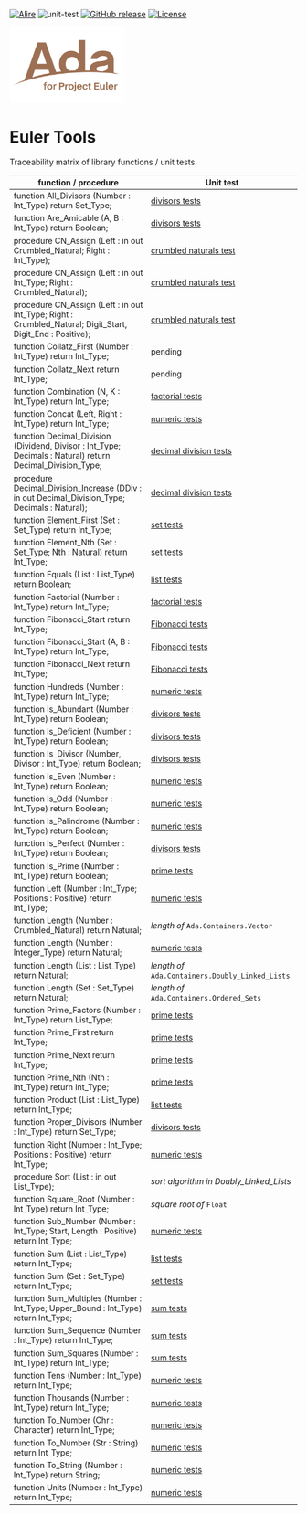 [![Alire](https://img.shields.io/endpoint?url=https://alire.ada.dev/badges/euler_tools.json)](https://alire.ada.dev/crates/euler_tools.html)
![unit-test](https://github.com/rocher/euler_tools/actions/workflows/unit-test.yml/badge.svg)
[![GitHub release](https://img.shields.io/github/release/rocher/euler_tools.svg)](https://github.com/rocher/euler_tools/releases/latest)
[![License](https://img.shields.io/github/license/rocher/euler_tools.svg?color=blue)](https://github.com/rocher/euler_tools/blob/master/LICENSE)

<img src="../Ada_for_Project_Euler.png" width="200" />


# Euler Tools

Traceability matrix of library functions / unit tests.

| function / procedure                                                                                          | Unit test                                                |
| ------------------------------------------------------------------------------------------------------------- | -------------------------------------------------------- |
| function All_Divisors (Number : Int_Type) return Set_Type;                                                    | [divisors tests](src/divisors_tests.adb)                 |
| function Are_Amicable (A, B : Int_Type) return Boolean;                                                       | [divisors tests](src/divisors_tests.adb)                 |
| procedure CN_Assign (Left : in out Crumbled_Natural; Right : Int_Type);                                       | [crumbled naturals test](src/crumbled_natural_tests.adb) |
| procedure CN_Assign (Left : in out Int_Type; Right : Crumbled_Natural);                                       | [crumbled naturals test](src/crumbled_natural_tests.adb) |
| procedure CN_Assign   (Left : in out Int_Type; Right : Crumbled_Natural;  Digit_Start, Digit_End : Positive); | [crumbled naturals test](src/crumbled_natural_tests.adb) |
| function Collatz_First (Number : Int_Type) return Int_Type;                                                   | pending                                                  |
| function Collatz_Next return Int_Type;                                                                        | pending                                                  |
| function Combination (N, K : Int_Type) return Int_Type;                                                       | [factorial tests](src/factorial_tests.adb)               |
| function Concat (Left, Right : Int_Type) return Int_Type;                                                     | [numeric tests](src/numeric_tests.adb)                   |
| function Decimal_Division  (Dividend, Divisor : Int_Type; Decimals : Natural)  return Decimal_Division_Type;  | [decimal division tests](src/decimal_division_tests.adb) |
| procedure Decimal_Division_Increase  (DDiv : in out Decimal_Division_Type; Decimals : Natural);               | [decimal division tests](src/decimal_division_tests.adb) |
| function Element_First (Set : Set_Type) return Int_Type;                                                      | [set tests](src/set_tests.adb)                           |
| function Element_Nth (Set : Set_Type; Nth : Natural) return Int_Type;                                         | [set tests](src/set_tests.adb)                           |
| function Equals (List : List_Type) return Boolean;                                                            | [list tests](src/list_tests.adb)                         |
| function Factorial (Number : Int_Type) return Int_Type;                                                       | [factorial tests](src/factorial_tests.adb)               |
| function Fibonacci_Start return Int_Type;                                                                     | [Fibonacci tests](src/fibonacci_tests.adb)               |
| function Fibonacci_Start (A, B : Int_Type) return Int_Type;                                                   | [Fibonacci tests](src/fibonacci_tests.adb)               |
| function Fibonacci_Next return Int_Type;                                                                      | [Fibonacci tests](src/fibonacci_tests.adb)               |
| function Hundreds (Number : Int_Type) return Int_Type;                                                        | [numeric tests](src/numeric_tests.adb)                   |
| function Is_Abundant (Number : Int_Type) return Boolean;                                                      | [divisors tests](src/divisors_tests.adb)                 |
| function Is_Deficient (Number : Int_Type) return Boolean;                                                     | [divisors tests](src/divisors_tests.adb)                 |
| function Is_Divisor (Number, Divisor : Int_Type) return Boolean;                                              | [divisors tests](src/divisors_tests.adb)                 |
| function Is_Even (Number : Int_Type) return Boolean;                                                          | [numeric tests](src/numeric_tests.adb)                   |
| function Is_Odd (Number : Int_Type) return Boolean;                                                           | [numeric tests](src/numeric_tests.adb)                   |
| function Is_Palindrome (Number : Int_Type) return Boolean;                                                    | [numeric tests](src/numeric_tests.adb)                   |
| function Is_Perfect (Number : Int_Type) return Boolean;                                                       | [divisors tests](src/divisors_tests.adb)                 |
| function Is_Prime (Number : Int_Type) return Boolean;                                                         | [prime tests](src/prime_tests.adb)                       |
| function Left (Number : Int_Type; Positions : Positive) return Int_Type;                                      | [numeric tests](src/numeric_tests.adb)                   |
| function Length (Number : Crumbled_Natural) return Natural;                                                   | *length of*  `Ada.Containers.Vector`                     |
| function Length (Number : Integer_Type) return Natural;                                                       | [numeric tests](src/numeric_tests.adb)                   |
| function Length (List : List_Type) return Natural;                                                            | *length of* `Ada.Containers.Doubly_Linked_Lists`         |
| function Length (Set : Set_Type) return Natural;                                                              | *length of* `Ada.Containers.Ordered_Sets`                |
| function Prime_Factors (Number : Int_Type) return List_Type;                                                  | [prime tests](src/prime_tests.adb)                       |
| function Prime_First return Int_Type;                                                                         | [prime tests](src/prime_tests.adb)                       |
| function Prime_Next return Int_Type;                                                                          | [prime tests](src/prime_tests.adb)                       |
| function Prime_Nth (Nth : Int_Type) return Int_Type;                                                          | [prime tests](src/prime_tests.adb)                       |
| function Product (List : List_Type) return Int_Type;                                                          | [list tests](src/list_tests.adb)                         |
| function Proper_Divisors (Number : Int_Type) return Set_Type;                                                 | [divisors tests](src/divisors_tests.adb)                 |
| function Right (Number : Int_Type; Positions : Positive) return Int_Type;                                     | [numeric tests](src/numeric_tests.adb)                   |
| procedure Sort (List : in out List_Type);                                                                     | *sort algorithm in Doubly_Linked_Lists*                  |
| function Square_Root (Number : Int_Type) return Int_Type;                                                     | *square root of* `Float`                                 |
| function Sub_Number   (Number : Int_Type; Start, Length : Positive) return Int_Type;                          | [numeric tests](src/numeric_tests.adb)                   |
| function Sum (List : List_Type) return Int_Type;                                                              | [list tests](src/list_tests.adb)                         |
| function Sum (Set : Set_Type) return Int_Type;                                                                | [set tests](src/set_tests.adb)                           |
| function Sum_Multiples (Number : Int_Type; Upper_Bound : Int_Type) return Int_Type;                           | [sum tests](src/sum_tests.adb)                           |
| function Sum_Sequence (Number : Int_Type) return Int_Type;                                                    | [sum tests](src/sum_tests.adb)                           |
| function Sum_Squares (Number : Int_Type) return Int_Type;                                                     | [sum tests](src/sum_tests.adb)                           |
| function Tens (Number : Int_Type) return Int_Type;                                                            | [numeric tests](src/numeric_tests.adb)                   |
| function Thousands (Number : Int_Type) return Int_Type;                                                       | [numeric tests](src/numeric_tests.adb)                   |
| function To_Number (Chr : Character) return Int_Type;                                                         | [numeric tests](src/numeric_tests.adb)                   |
| function To_Number (Str : String) return Int_Type;                                                            | [numeric tests](src/numeric_tests.adb)                   |
| function To_String (Number : Int_Type) return String;                                                         | [numeric tests](src/numeric_tests.adb)                   |
| function Units (Number : Int_Type) return Int_Type;                                                           | [numeric tests](src/numeric_tests.adb)                   |
